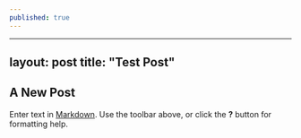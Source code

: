 ```yaml
---
published: true
---
```

---
layout: post
title: "Test Post"
---

## A New Post

Enter text in [Markdown](http://daringfireball.net/projects/markdown/). Use the toolbar above, or click the **?** button for formatting help.
